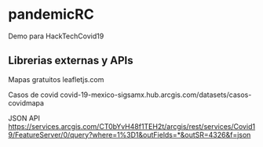 # pandemicRC
Demo para HackTechCovid19

## Librerias externas y APIs
Mapas gratuitos
leafletjs.com

Casos de covid
covid-19-mexico-sigsamx.hub.arcgis.com/datasets/casos-covidmapa

JSON API
https://services.arcgis.com/CT0bYvH48f1TEH2t/arcgis/rest/services/Covid19/FeatureServer/0/query?where=1%3D1&outFields=*&outSR=4326&f=json
